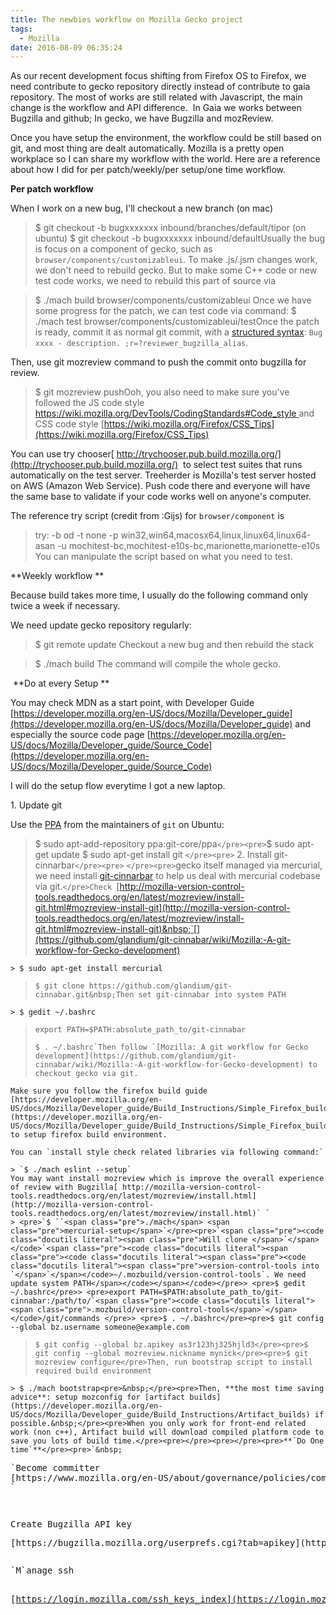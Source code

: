 ```yaml
---
title: The newbies workflow on Mozilla Gecko project
tags:
  - Mozilla
date: 2016-08-09 06:35:24
---
```


As our recent development focus shifting from Firefox OS to Firefox, we need contribute to gecko repository directly instead of contribute to gaia repository. The most of works are still related with Javascript, the main change is the workflow and API difference.&nbsp; In Gaia we works between Bugzilla and github; In gecko, we have Bugzilla and mozReview.

Once you have setup the environment, the workflow could be still based on git, and most thing are dealt automatically. Mozilla is a pretty open workplace so I can share my workflow with the world. Here are a reference about how I did for per patch/weekly/per setup/one time workflow.

**Per patch workflow**

When I work on a new bug, I'll checkout a new branch (on mac)

> $ git checkout -b bugxxxxxxx inbound/branches/default/tipor (on ubuntu)
> $ git checkout -b bugxxxxxxx inbound/defaultUsually the bug is focus on a component of gecko, such as `browser/components/customizableui`. To make .js/.jsm changes work, we don't need to rebuild gecko. But to make some C++ code or new test code works, we need to rebuild this part of source via

> $ ./mach build browser/components/customizableui
Once we have some progress for the patch, we can test code via command: 
> $ ./mach test browser/components/customizableui/testOnce the patch is ready, commit it as normal git commit, with a [structured syntax](http://mozilla-version-control-tools.readthedocs.org/en/latest/mozreview/commits.html#mozreview-commits):
`Bug xxxx - description. ;r=?reviewer_bugzilla_alias`.

Then, use git mozreview command to push the commit onto bugzilla for review.
> $ git mozreview pushOoh, you also need to make sure you've followed the JS code style [https://wiki.mozilla.org/DevTools/CodingStandards#Code_style ](https://wiki.mozilla.org/DevTools/CodingStandards#Code_style)and CSS code style [https://wiki.mozilla.org/Firefox/CSS_Tips](https://wiki.mozilla.org/Firefox/CSS_Tips)

You can use try chooser[ http://trychooser.pub.build.mozilla.org/](http://trychooser.pub.build.mozilla.org/)
&nbsp;to select test suites that runs automatically on the test server. Treeherder is Mozilla's test server hosted on AWS (Amazon Web Service). Push code there and everyone will have the same base to validate if your code works well on anyone's computer.

The reference try script (credit from :Gijs) for `browser/component` is
> try: -b od -t none -p win32,win64,macosx64,linux,linux64,linux64-asan -u mochitest-bc,mochitest-e10s-bc,marionette,marionette-e10s
You can manipulate the script based on what you need to test.

**Weekly workflow **

Because build takes more time, I usually do the following command only twice a week if necessary.

We need update gecko repository regularly:

> $ git remote update
Checkout a new bug and then rebuild the stack

> $ ./mach build
The command will compile the whole gecko.

&nbsp;**Do at every Setup **

You may check MDN as a start point, with Developer Guide [https://developer.mozilla.org/en-US/docs/Mozilla/Developer_guide](https://developer.mozilla.org/en-US/docs/Mozilla/Developer_guide) and especially the source code page
[https://developer.mozilla.org/en-US/docs/Mozilla/Developer_guide/Source_Code](https://developer.mozilla.org/en-US/docs/Mozilla/Developer_guide/Source_Code)

I will do the setup flow everytime I got a new laptop.

1\. Update git

Use the [PPA](https://launchpad.net/%7Egit-core/+archive/ubuntu/ppa) from the maintainers of `git` on Ubuntu: 
> $ sudo apt-add-repository ppa:git-core/ppa`</pre><pre>`$ sudo apt-get update
>     $ sudo apt-get install git&nbsp;`</pre><pre>`&nbsp;2\. Install git-cinnarbar`</pre><pre>`
    `</pre><pre>`gecko itself managed via mercurial, we need install [git-cinnarbar](https://github.com/glandium/git-cinnabar) to help us deal with mercurial codebase via git.`</pre>Check `[http://mozilla-version-control-tools.readthedocs.org/en/latest/mozreview/install-git.html#mozreview-install-git](http://mozilla-version-control-tools.readthedocs.org/en/latest/mozreview/install-git.html#mozreview-install-git)&nbsp;`[](https://github.com/glandium/git-cinnabar/wiki/Mozilla:-A-git-workflow-for-Gecko-development)

    > $ sudo apt-get install mercurial
>     $ git clone https://github.com/glandium/git-cinnabar.git&nbsp;Then set git-cinnabar into system PATH

    > $ gedit ~/.bashrc
> 
>     export PATH=$PATH:absolute_path_to/git-cinnabar
> 
>     $ . ~/.bashrc`Then follow `[Mozilla: A git workflow for Gecko development](https://github.com/glandium/git-cinnabar/wiki/Mozilla:-A-git-workflow-for-Gecko-development) to checkout gecko via git.

    Make sure you follow the firefox build guide [https://developer.mozilla.org/en-US/docs/Mozilla/Developer_guide/Build_Instructions/Simple_Firefox_build](https://developer.mozilla.org/en-US/docs/Mozilla/Developer_guide/Build_Instructions/Simple_Firefox_build) to setup firefox build environment.

    You can `install style check related libraries via following command:`

    > `$ ./mach eslint --setup`
    You may want install mozreview which is improve the overall experience of review with Bugzilla[ http://mozilla-version-control-tools.readthedocs.org/en/latest/mozreview/install.html](http://mozilla-version-control-tools.readthedocs.org/en/latest/mozreview/install.html)` `
    > <pre>`$ ``<span class="pre">./mach</span> <span class="pre">mercurial-setup</span>`</pre><pre>`<span class="pre"><code class="docutils literal"><span class="pre">Will clone </span>`</span></code>`<span class="pre"><code class="docutils literal"><span class="pre"><code class="docutils literal"><span class="pre"><code class="docutils literal"><span class="pre">version-control-tools into `</span>`</span></code>~/.mozbuild/version-control-tools`. We need update system PATH</span></code></span></code></pre>> <pre>$ gedit ~/.bashrc</pre>> <pre>export PATH=$PATH:absolute_path_to/git-cinnabar:/path/to/`<span class="pre"><code class="docutils literal"><span class="pre">.mozbuild/version-control-tools</span>`</span></code>/git/commands </pre>> <pre>$ . ~/.bashrc</pre><pre>$ git config --global bz.username someone@example.com
>     $ git config --global bz.apikey as3r123hj325hjld3</pre><pre>$ git config --global mozreview.nickname mynick</pre><pre>$ git mozreview configure</pre>Then, run bootstrap script to install required build environment

    > $ ./mach bootstrap<pre>&nbsp;</pre><pre>Then, **the most time saving advice**: setup mozconfig for [artifact builds](https://developer.mozilla.org/en-US/docs/Mozilla/Developer_guide/Build_Instructions/Artifact_builds) if possible.&nbsp;</pre><pre>When you only work for front-end related work (non c++), Artifact build will download compiled platform code to save you lots of build time.</pre><pre></pre><pre></pre><pre>**`Do One time`**</pre><pre>`&nbsp;
<pre>`Become committer
[https://www.mozilla.org/en-US/about/governance/policies/commit/](https://www.mozilla.org/en-US/about/governance/policies/commit/)
<code>`</code></pre><pre>&nbsp;</pre><pre>Create Bugzilla API key</pre><pre>[https://bugzilla.mozilla.org/userprefs.cgi?tab=apikey](https://bugzilla.mozilla.org/userprefs.cgi?tab=apikey)</pre><pre></pre><pre>`M`anage ssh
[https://login.mozilla.com/ssh_keys_index](https://login.mozilla.com/ssh_keys_index)</pre>